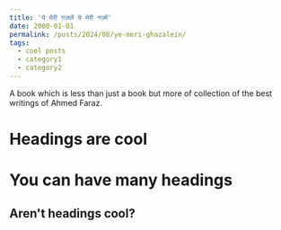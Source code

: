```yaml
---
title: 'ये मेरी ग़ज़लें ये मेरी नज़्में'
date: 2000-01-01
permalink: /posts/2024/08/ye-meri-ghazalein/
tags:
  - cool posts
  - category1
  - category2
---
```


A book which is less than just a book but more of collection of the best writings of Ahmed Faraz. 

Headings are cool
======

You can have many headings
======

Aren't headings cool?
------